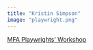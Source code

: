 ```yaml
---
title: "Kristin Simpson"
image: "playwright.png"
---
```


[MFA Playwrights’ Workshop](/programs/mfa-playwrights-workshop)
